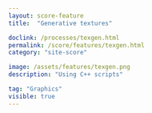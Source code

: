 ```yaml
---
layout: score-feature
title:  "Generative textures"

doclink: /processes/texgen.html
permalink: /score/features/texgen.html
category: "site-score"

image: /assets/features/texgen.png
description: "Using C++ scripts"

tag: "Graphics"
visible: true
---
```

